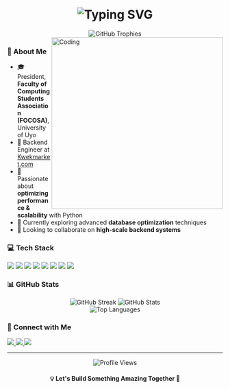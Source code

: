 <h1 align="center">
  <img src="https://readme-typing-svg.demolab.com?font=Fira+Code&weight=600&size=28&duration=4000&pause=1000&color=6C63FF&center=true&vCenter=true&random=false&width=435&lines=Hi+there%2C+I'm+Goodness+%F0%9F%91%8B;Backend+Engineer;FOCOSA+President" alt="Typing SVG" />
</h1>

<div align="center">
  <img src="https://github-profile-trophy.vercel.app/?username=Goodnessmbakara&theme=tokyonight&no-frame=true&no-bg=true&margin-w=5" alt="GitHub Trophies"/>
</div>

<!-- Profile Banner -->
<img align="right" alt="Coding" width="400" src="https://cdn.dribbble.com/users/1162077/screenshots/3848914/programmer.gif">

### 🚀 About Me
- 🎓 President, **Faculty of Computing Students Association (FOCOSA)**, University of Uyo
- 💼 Backend Engineer at [Kwekmarket.com](https://kwekmarket.com)
- 🔧 Passionate about **optimizing performance & scalability** with Python
- 🌱 Currently exploring advanced **database optimization** techniques
- 👯 Looking to collaborate on **high-scale backend systems**

### 💻 Tech Stack
<p align="left">
  <img src="https://img.shields.io/badge/Python-3776AB?style=for-the-badge&logo=python&logoColor=white" />
  <img src="https://img.shields.io/badge/JavaScript-F7DF1E?style=for-the-badge&logo=javascript&logoColor=black" />
  <img src="https://img.shields.io/badge/TypeScript-007ACC?style=for-the-badge&logo=typescript&logoColor=white" />
  <img src="https://img.shields.io/badge/Docker-2496ED?style=for-the-badge&logo=docker&logoColor=white" />
  <img src="https://img.shields.io/badge/PostgreSQL-316192?style=for-the-badge&logo=postgresql&logoColor=white" />
  <img src="https://img.shields.io/badge/Django-092E20?style=for-the-badge&logo=django&logoColor=white" />
  <img src="https://img.shields.io/badge/Linux-FCC624?style=for-the-badge&logo=linux&logoColor=black" />
  <img src="https://img.shields.io/badge/MySQL-005C84?style=for-the-badge&logo=mysql&logoColor=white" />
</p>

### 📊 GitHub Stats

<div align="center">
  <img src="https://github-readme-streak-stats.herokuapp.com/?user=Goodnessmbakara&theme=tokyonight&hide_border=true" alt="GitHub Streak" />
  <img src="https://github-readme-stats.vercel.app/api?username=Goodnessmbakara&show_icons=true&theme=tokyonight&hide_border=true" alt="GitHub Stats" />
</div>

<div align="center">
  <img src="https://github-readme-stats.vercel.app/api/top-langs/?username=Goodnessmbakara&theme=tokyonight&hide_border=true&layout=compact" alt="Top Languages" />
</div>

### 🤝 Connect with Me
<p align="left">
  <a href="https://linkedin.com/in/goodnessmbakara">
    <img src="https://img.shields.io/badge/LinkedIn-0077B5?style=for-the-badge&logo=linkedin&logoColor=white" />
  </a>
  <a href="https://x.com/Goodnesmbakara">
    <img src="https://img.shields.io/badge/Twitter-1DA1F2?style=for-the-badge&logo=twitter&logoColor=white" />
  </a>
  <a href="mailto:mbakaragoodness2003@gmail.com">
    <img src="https://img.shields.io/badge/Gmail-D14836?style=for-the-badge&logo=gmail&logoColor=white" />
  </a>
</p>

---
<div align="center">
  <img src="https://komarev.com/ghpvc/?username=Goodnessmbakara&style=flat-square&color=blue" alt="Profile Views"/>
  <h4>💡 Let's Build Something Amazing Together 🚀</h4>
</div>
